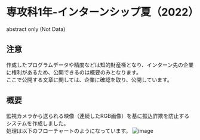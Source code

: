 # 専攻科1年-インターンシップ夏（2022）
abstract only (Not Data)

## 注意
作成したプログラムデータや精度などは知的財産権となり、インターン先の企業に権利があるため、公開できるのは概要のみとなります。  
ここで公開する文章に関しては、企業に確認を取り、公開しています。

## 概要
監視カメラから送られる映像（連続したRGB画像）を基に振込詐欺を防止するシステムを作成しました。  
処理は以下のフローチャートのようになっています。
![image](https://github.com/kuroi-git/Internship_D1-summer1/assets/149265808/ad6c4efd-e758-4610-9e22-f934e10fbdd6)
